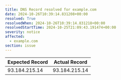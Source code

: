 ```yaml
---
title: DNS Record resolved for example.com
date: 2024-10-26T10:39:14.831208+00:00
resolved: True
resolvedWhen: 2024-10-26T10:39:14.831218+00:00
resolvedStartTime: 2024-10-25T21:09:43.191474+00:00
severity: notice
affected:
  - example.com
section: issue
---
```


| Expected Record  | Actual Record  |
|------------------|----------------|
| 93.184.215.14 | 93.184.215.14 |
